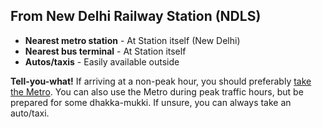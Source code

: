 ## From New Delhi Railway Station (NDLS)

 - **Nearest metro station** - At Station itself (New Delhi)
 - **Nearest bus terminal** - At Station itself
 - **Autos/taxis** - Easily available outside

**Tell-you-what!**
If arriving at a non-peak hour, you should preferably [take the Metro](#metro). You can also use the Metro during peak traffic hours, but be prepared for some dhakka-mukki. If unsure, you can always take an auto/taxi.

